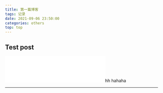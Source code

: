```yaml
---
title: 第一篇博客
tags: 记录
date: 2021-09-06 23:50:00
categories: others
top: top
---
```


## Test post

<iframe frameborder="no" border="0" marginwidth="0" marginheight="0" width=330 height=86 src="//music.163.com/outchain/player?type=2&id=1464661022&auto=1&height=66"></iframe>hh
hahaha

---
